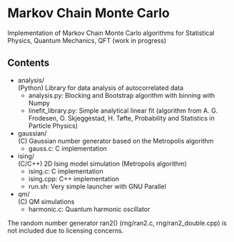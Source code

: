 # Markov Chain Monte Carlo
Implementation of Markov Chain Monte Carlo algorithms for Statistical Physics,
Quantum Mechanics, QFT (work in progress)

## Contents
- analysis/  
  (Python) Library for data analysis of autocorrelated data
    - analysis.py: Blocking and Bootstrap algorithm with binning with Numpy 
    - linefit_library.py: Simple analytical linear fit (algorithm from A. G. Frodesen, O.
   Skjeggestad, H. Tøfte, Probability and Statistics in Particle Physics)
- gaussian/  
  (C) Gaussian number generator based on the Metropolis algorithm
  - gauss.c: C implementation
- ising/   
  (C/C++) 2D Ising model simulation (Metropolis algorithm)
    - ising.c: C implementation
    - ising.cpp: C++ implementation
    - run.sh: Very simple launcher with GNU Parallel
- qm/  
  (C) QM simulations
    - harmonic.c: Quantum harmonic oscillator

The random number generator ran2() (rng/ran2.c, rng/ran2_double.cpp) is not included due to licensing concerns.
